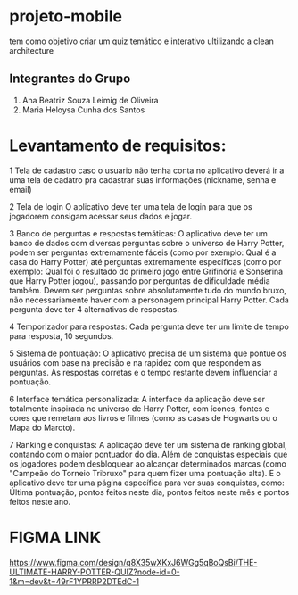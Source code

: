 # projeto-mobile
tem como  objetivo criar um quiz temático e interativo
ultilizando a clean architecture
## Integrantes do Grupo
1. Ana Beatriz Souza Leimig de Oliveira
2. Maria Heloysa Cunha dos Santos

# Levantamento de requisitos:

1 Tela de cadastro
caso o usuario não tenha conta no aplicativo deverá ir a uma tela de cadatro pra cadastrar suas informações (nickname, senha e email)

2 Tela de login 
O aplicativo deve ter uma tela de login para que os jogadorem consigam acessar seus dados e jogar.

3 Banco de perguntas e respostas temáticas:
O aplicativo deve ter um banco de dados com diversas perguntas sobre o universo de Harry Potter, podem ser perguntas extremamente fáceis (como por exemplo: Qual é a casa do Harry Potter) até perguntas extremamente específicas (como por exemplo: Qual foi o resultado do primeiro jogo entre Grifinória e Sonserina que Harry Potter jogou), passando por perguntas de dificuldade média também. Devem ser perguntas sobre absolutamente tudo do mundo bruxo, não necessariamente haver com a personagem principal Harry Potter. Cada pergunta deve ter 4 alternativas de respostas.

4 Temporizador para respostas:
Cada pergunta deve ter um limite de tempo para resposta, 10 segundos.

5 Sistema de pontuação:
O aplicativo precisa de um sistema que pontue os usuários com base na precisão e na rapidez com que respondem as perguntas. As respostas corretas e o tempo restante devem influenciar a pontuação.

6 Interface temática personalizada:
A interface da aplicação deve ser totalmente inspirada no universo de Harry Potter, com ícones, fontes e cores que remetam aos livros e filmes (como as casas de Hogwarts ou o Mapa do Maroto).

7 Ranking e conquistas:
A aplicação deve ter um sistema de ranking global, contando com o maior pontuador do dia. Além de conquistas especiais que os jogadores podem desbloquear ao alcançar determinados marcas (como "Campeão do Torneio Tribruxo" para quem fizer uma pontuação alta). E o aplicativo deve ter uma página específica para ver suas conquistas, como: Última pontuação, pontos feitos neste dia, pontos feitos neste mês e pontos feitos neste ano.

# FIGMA LINK
https://www.figma.com/design/q8X35wXKxJ6WGg5qBoQsBi/THE-ULTIMATE-HARRY-POTTER-QUIZ?node-id=0-1&m=dev&t=49rF1YPRRP2DTEdC-1

